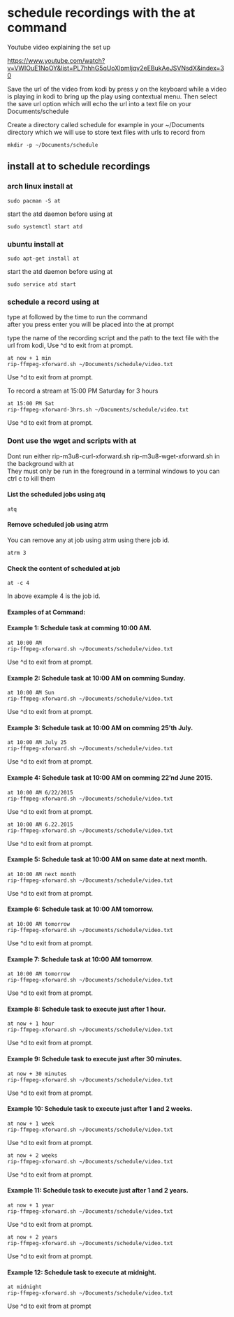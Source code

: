 # schedule recordings with the at command

Youtube video explaining the set up

https://www.youtube.com/watch?v=VWIOuE1NoOY&list=PL7hhhG5qUoXlpmIjqv2eEBukAeJSVNsdX&index=30

Save the url of the video from kodi by press y on the keyboard while a video is playing in kodi to bring up the play using contextual menu. 
Then select the save url option which will echo the url into a text file on your Documents/schedule

Create a directory called schedule for example in your ~/Documents directory 
which we will use to store text files with urls to record from

	mkdir -p ~/Documents/schedule

## install at to schedule recordings

### arch linux install at

	sudo pacman -S at


start the atd daemon before using at

	sudo systemctl start atd


### ubuntu install at

	sudo apt-get install at


start the atd daemon before using at


	sudo service atd start


### schedule a record using at

type at followed by the time to run the command  
after you press enter you will be placed into the at prompt  

type the name of the recording script and the path to the text file with the url from kodi, Use ^d to exit from at prompt.


	at now + 1 min
	rip-ffmpeg-xforward.sh ~/Documents/schedule/video.txt

Use ^d to exit from at prompt.


To record a stream at 15:00 PM Saturday for 3 hours

	at 15:00 PM Sat
	rip-ffmpeg-xforward-3hrs.sh ~/Documents/schedule/video.txt

Use ^d to exit from at prompt.

### Dont use the wget and scripts with at

Dont run either rip-m3u8-curl-xforward.sh rip-m3u8-wget-xforward.sh in the background with at  
They must only be run in the foreground in a terminal windows to you can ctrl c to kill them


#### List the scheduled jobs using atq

	atq


#### Remove scheduled job using atrm

You can remove any at job using atrm using there job id.

	atrm 3

#### Check the content of scheduled at job

	at -c 4


In above example 4 is the job id.

#### Examples of at Command:


#### Example 1: Schedule task at comming 10:00 AM.

	at 10:00 AM
	rip-ffmpeg-xforward.sh ~/Documents/schedule/video.txt

Use ^d to exit from at prompt.


#### Example 2: Schedule task at 10:00 AM on comming Sunday.

	at 10:00 AM Sun
	rip-ffmpeg-xforward.sh ~/Documents/schedule/video.txt

Use ^d to exit from at prompt.


#### Example 3: Schedule task at 10:00 AM on comming 25’th July.

	at 10:00 AM July 25
	rip-ffmpeg-xforward.sh ~/Documents/schedule/video.txt

Use ^d to exit from at prompt.


#### Example 4: Schedule task at 10:00 AM on comming 22’nd June 2015.

	at 10:00 AM 6/22/2015
	rip-ffmpeg-xforward.sh ~/Documents/schedule/video.txt

Use ^d to exit from at prompt.

	at 10:00 AM 6.22.2015
	rip-ffmpeg-xforward.sh ~/Documents/schedule/video.txt

Use ^d to exit from at prompt.


#### Example 5: Schedule task at 10:00 AM on same date at next month.

	at 10:00 AM next month
	rip-ffmpeg-xforward.sh ~/Documents/schedule/video.txt

Use ^d to exit from at prompt.


#### Example 6: Schedule task at 10:00 AM tomorrow.

	at 10:00 AM tomorrow
	rip-ffmpeg-xforward.sh ~/Documents/schedule/video.txt

Use ^d to exit from at prompt.


#### Example 7: Schedule task at 10:00 AM tomorrow.

	at 10:00 AM tomorrow
	rip-ffmpeg-xforward.sh ~/Documents/schedule/video.txt

Use ^d to exit from at prompt.


#### Example 8: Schedule task to execute just after 1 hour.

	at now + 1 hour
	rip-ffmpeg-xforward.sh ~/Documents/schedule/video.txt

Use ^d to exit from at prompt.


#### Example 9: Schedule task to execute just after 30 minutes.

	at now + 30 minutes
	rip-ffmpeg-xforward.sh ~/Documents/schedule/video.txt

Use ^d to exit from at prompt.


#### Example 10: Schedule task to execute just after 1 and 2 weeks.

	at now + 1 week
	rip-ffmpeg-xforward.sh ~/Documents/schedule/video.txt

Use ^d to exit from at prompt.

	at now + 2 weeks
	rip-ffmpeg-xforward.sh ~/Documents/schedule/video.txt

Use ^d to exit from at prompt.


#### Example 11: Schedule task to execute just after 1 and 2 years.

	at now + 1 year
	rip-ffmpeg-xforward.sh ~/Documents/schedule/video.txt

Use ^d to exit from at prompt.

	at now + 2 years
	rip-ffmpeg-xforward.sh ~/Documents/schedule/video.txt

Use ^d to exit from at prompt.

#### Example 12: Schedule task to execute at midnight.

	at midnight
	rip-ffmpeg-xforward.sh ~/Documents/schedule/video.txt

Use ^d to exit from at prompt







